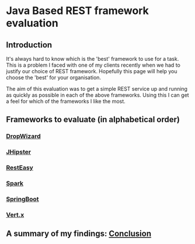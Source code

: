 # Java Based REST framework evaluation

## Introduction
It's always hard to know which is the 'best' framework to use for a task. This is a problem I faced with one
of my clients recently when we had to justify our choice of REST framework. Hopefully this page will help you 
choose the 'best' for your organisation.
 
The aim of this evaluation was to get a simple REST service up and running as quickly as possible in each of the above 
frameworks. Using this I can get a feel for which of the frameworks I like the most.

## Frameworks to evaluate (in alphabetical order)

### [DropWizard](dropwizard.md)
### [JHipster](jhipster.md)
### [RestEasy](resteasy.md)
### [Spark](spark.md)
### [SpringBoot](springboot.md)
### [Vert.x](vertx.md)


## A summary of my findings: [Conclusion](conclusion.md)






